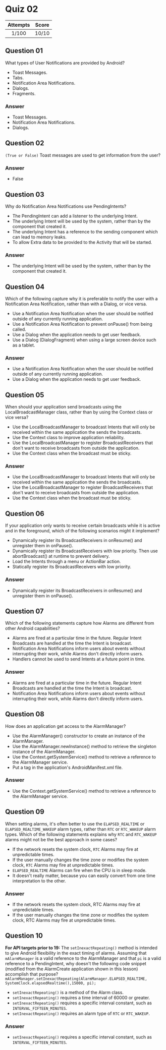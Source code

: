 Quiz 02
=======  

|Attempts|Score|  
|:------:|:---:|  
|  1/100 |10/10|  

Question 01
-----------  
What types of User Notifications are provided by Android?  

* Toast Messages.  
* Tabs.  
* Notification Area Notifications.  
* Dialogs.  
* Fragments.  

### Answer  

* Toast Messages.  
* Notification Area Notifications.  
* Dialogs.  

Question 02
-----------  
`(True or False)` Toast messages are used to get information from the user?  

### Answer  

* False  

Question 03  
-----------  
Why do Notification Area Notifications use PendingIntents?  

* The PendingIntent can add a listener to the underlying Intent.  
* The underlying Intent will be used by the system, rather than by the component that created it.  
* The underlying Intent has a reference to the sending component which can lead to memory leaks.  
* To allow Extra data to be provided to the Activity that will be started.  

### Answer  

* The underlying Intent will be used by the system, rather than by the component that created it.  

Question 04
-----------  
Which of the following capture why it is preferable to notify the user with a Notification Area Notification, rather than with a Dialog, or vice versa.  

* Use a Notification Area Notification when the user should be notified outside of any currently running application.  
* Use a Notification Area Notification to prevent onPause() from being called.  
* Use a Dialog when the application needs to get user feedback.  
* Use a Dialog (DialogFragment) when using a large screen device such as a tablet.  

### Answer  

* Use a Notification Area Notification when the user should be notified outside of any currently running application.  
* Use a Dialog when the application needs to get user feedback.  

Question 05
-----------  
When should your application send broadcasts using the LocalBroadcastManager class, rather than by using the Context class or vice versa?   

* Use the LocalBroadcastManager to broadcast Intents that will only be received within the same application the sends the broadcasts.  
* Use the Context class to improve application reliability.  
* Use the LocalBroadcastManager to register BroadcastReceivers that don't want to receive broadcasts from outside the application.  
* Use the Context class when the broadcast must be sticky.  

### Answer  

* Use the LocalBroadcastManager to broadcast Intents that will only be received within the same application the sends the broadcasts.  
* Use the LocalBroadcastManager to register BroadcastReceivers that don't want to receive broadcasts from outside the application.  
* Use the Context class when the broadcast must be sticky.  

Question 06
-----------  
If your application only wants to receive certain broadcasts while it is active and in the foreground, which of the following scenarios might it implement?  

* Dynamically register its BroadcastReceivers in onResume() and unregister them in onPause().  
* Dynamically register its BroadcastReceivers with low priority. Then use abortBroadcast() at runtime to prevent delivery.  
* Load the Intents through a menu or ActionBar action.  
* Statically register its BroadcastReceivers with low priority.  

### Answer  

* Dynamically register its BroadcastReceivers in onResume() and unregister them in onPause().  

Question 07
-----------  
Which of the following statements capture how Alarms are different from other Android capabilities?  

* Alarms are fired at a particular time in the future. Regular Intent Broadcasts are handled at the time the Intent is broadcast.  
* Notification Area Notifications inform users about events without interrupting their work, while Alarms don't directly inform users.  
* Handlers cannot be used to send Intents at a future point in time.  

### Answer  

* Alarms are fired at a particular time in the future. Regular Intent Broadcasts are handled at the time the Intent is broadcast.  
* Notification Area Notifications inform users about events without interrupting their work, while Alarms don't directly inform users.  

Question 08
-----------  
How does an application get access to the AlarmManager?  

* Use the AlarmManager() constructor to create an instance of the AlarmManager.  
* Use the AlarmManager.newInstance() method to retrieve the singleton instance of the AlarmManager.  
* Use the Context.getSystemService() method to retrieve a reference to the AlarmManager service.  
* Put a <manager> tag in the application's AndroidManifest.xml file.  

### Answer  

* Use the Context.getSystemService() method to retrieve a reference to the AlarmManager service.  

Question 09
-----------  
When setting alarms, it's often better to use the `ELAPSED_REALTIME` or `ELAPSED_REALTIME_WAKEUP` alarm types, rather than `RTC` or `RTC_WAKEUP` alarm types. Which of the following statements explains why `RTC` and `RTC_WAKEUP` alarms might not be the best approach in some cases?  

* If the network resets the system clock, `RTC` Alarms may fire at unpredictable times.  
* If the user manually changes the time zone or modifies the system clock, `RTC` Alarms may fire at unpredictable times.  
* `ELAPSED_REALTIME` Alarms can fire when the CPU is in sleep mode.  
* It doesn't really matter, because you can easily convert from one time interpretation to the other.  

### Answer  

* If the network resets the system clock, RTC Alarms may fire at unpredictable times.  
* If the user manually changes the time zone or modifies the system clock, RTC Alarms may fire at unpredictable times.  

Question 10
-----------  
<b>For API targets prior to 19:</b> The `setInexactRepeating()` method is intended to give Android flexibility in the exact timing of alarms. Assuming that `mAlarmManager` is a valid reference to the AlarmManager and that `pi` is a valid reference to a PendingIntent, why doesn't the following code snippet (modified from the AlarmCreate application shown in this lesson) accomplish that purpose?  
`mAlarmManager.setInexactRepeating(AlarmManager.ELAPSED_REALTIME, SystemClock.elapsedRealtime(),15000, pi);`  

* `setInexactRepeating()` is a method of the Alarm class.  
* `setInexactRepeating()` requires a time interval of 60000 or greater.  
* `setInexactRepeating()` requires a specific interval constant, such as `INTERVAL_FIFTEEN_MINUTES`.  
* `setInexactRepeating()` requires an alarm type of `RTC` or `RTC_WAKEUP`.  

### Answer  

* `setInexactRepeating()` requires a specific interval constant, such as `INTERVAL_FIFTEEN_MINUTES`.  